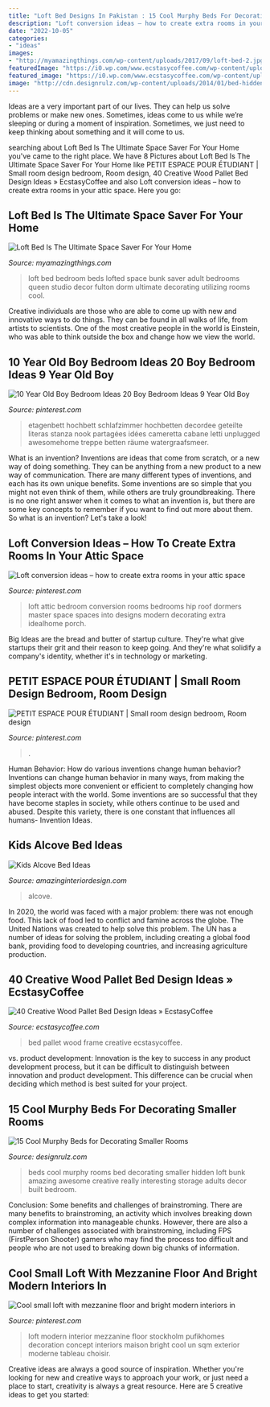 ```yaml
---
title: "Loft Bed Designs In Pakistan : 15 Cool Murphy Beds For Decorating Smaller Rooms"
description: "Loft conversion ideas – how to create extra rooms in your attic space"
date: "2022-10-05"
categories:
- "ideas"
images:
- "http://myamazingthings.com/wp-content/uploads/2017/09/loft-bed-2.jpg"
featuredImage: "https://i0.wp.com/www.ecstasycoffee.com/wp-content/uploads/2016/10/Rustic-Pallet-Bed-Frame-with-Lights.jpg"
featured_image: "https://i0.wp.com/www.ecstasycoffee.com/wp-content/uploads/2016/10/Rustic-Pallet-Bed-Frame-with-Lights.jpg"
image: "http://cdn.designrulz.com/wp-content/uploads/2014/01/bed-hidden-1.jpg"
---
```



Ideas are a very important part of our lives. They can help us solve problems or make new ones. Sometimes, ideas come to us while we’re sleeping or during a moment of inspiration. Sometimes, we just need to keep thinking about something and it will come to us.

	

		
searching about Loft Bed Is The Ultimate Space Saver For Your Home you've came to the right place. We have 8 Pictures about Loft Bed Is The Ultimate Space Saver For Your Home like PETIT ESPACE POUR ÉTUDIANT | Small room design bedroom, Room design, 40 Creative Wood Pallet Bed Design Ideas » EcstasyCoffee and also Loft conversion ideas – how to create extra rooms in your attic space. Here you go:
		
    
## Loft Bed Is The Ultimate Space Saver For Your Home

<img loading=lazy src="http://myamazingthings.com/wp-content/uploads/2017/09/loft-bed-2.jpg" onerror="this.onerror=null;this.src='https://tse4.mm.bing.net/th?id=OIP.KMnbnlDJod4NYB3VMlKkfwHaLH&amp;pid=15.1';" alt="Loft Bed Is The Ultimate Space Saver For Your Home">

_Source: myamazingthings.com_

>loft bed bedroom beds lofted space bunk saver adult bedrooms queen studio decor fulton dorm ultimate decorating utilizing rooms cool. 

	

Creative individuals are those who are able to come up with new and innovative ways to do things. They can be found in all walks of life, from artists to scientists. One of the most creative people in the world is Einstein, who was able to think outside the box and change how we view the world.

    
## 10 Year Old Boy Bedroom Ideas 20 Boy Bedroom Ideas 9 Year Old Boy

<img loading=lazy src="https://i.pinimg.com/736x/e3/20/50/e320504ade90e1b85de210eca1e6f310.jpg" onerror="this.onerror=null;this.src='https://tse1.mm.bing.net/th?id=OIP.JOmaKFt8ANf1A-7dzRJwngHaJ4&amp;pid=15.1';" alt="10 Year Old Boy Bedroom Ideas 20 Boy Bedroom Ideas 9 Year Old Boy">

_Source: pinterest.com_

>etagenbett hochbett schlafzimmer hochbetten decordee geteilte literas stanza nook partagées idées cameretta cabane letti unplugged awesomehome treppe betten räume watergraafsmeer. 

	

What is an invention?
Inventions are ideas that come from scratch, or a new way of doing something. They can be anything from a new product to a new way of communication. There are many different types of inventions, and each has its own unique benefits. Some inventions are so simple that you might not even think of them, while others are truly groundbreaking. There is no one right answer when it comes to what an invention is, but there are some key concepts to remember if you want to find out more about them. So what is an invention? Let's take a look!

    
## Loft Conversion Ideas – How To Create Extra Rooms In Your Attic Space

<img loading=lazy src="https://i.pinimg.com/736x/2c/30/88/2c3088dfb80ac2295831014e427ffee6--loft-bedrooms-attic-rooms.jpg" onerror="this.onerror=null;this.src='https://tse2.mm.bing.net/th?id=OIP.zm-09hDhj5nYr7H46nwwSQHaHa&amp;pid=15.1';" alt="Loft conversion ideas – how to create extra rooms in your attic space">

_Source: pinterest.com_

>loft attic bedroom conversion rooms bedrooms hip roof dormers master space spaces into designs modern decorating extra idealhome porch. 

	

Big Ideas are the bread and butter of startup culture. They're what give startups their grit and their reason to keep going. And they're what solidify a company's identity, whether it's in technology or marketing.

    
## PETIT ESPACE POUR ÉTUDIANT | Small Room Design Bedroom, Room Design

<img loading=lazy src="https://i.pinimg.com/736x/db/2b/be/db2bbe1a2433e3a3e0fdc2ac8209b598.jpg" onerror="this.onerror=null;this.src='https://tse1.mm.bing.net/th?id=OIP.RBQPAJmW4_ZXWjdnoWYalAHaJ3&amp;pid=15.1';" alt="PETIT ESPACE POUR ÉTUDIANT | Small room design bedroom, Room design">

_Source: pinterest.com_

>. 

	

Human Behavior: How do various inventions change human behavior?
Inventions can change human behavior in many ways, from making the simplest objects more convenient or efficient to completely changing how people interact with the world. Some inventions are so successful that they have become staples in society, while others continue to be used and abused. Despite this variety, there is one constant that influences all humans- Invention Ideas.

    
## Kids Alcove Bed Ideas

<img loading=lazy src="http://www.amazinginteriordesign.com/wp-content/uploads/2020/08/4-18.jpg" onerror="this.onerror=null;this.src='https://tse2.mm.bing.net/th?id=OIP.eEzIn8wzRFKhYv1ntcSgUgHaLH&amp;pid=15.1';" alt="Kids Alcove Bed Ideas">

_Source: amazinginteriordesign.com_

>alcove. 

	

In 2020, the world was faced with a major problem: there was not enough food. This lack of food led to conflict and famine across the globe. The United Nations was created to help solve this problem. The UN has a number of ideas for solving the problem, including creating a global food bank, providing food to developing countries, and increasing agriculture production.

    
## 40 Creative Wood Pallet Bed Design Ideas » EcstasyCoffee

<img loading=lazy src="https://i0.wp.com/www.ecstasycoffee.com/wp-content/uploads/2016/10/Rustic-Pallet-Bed-Frame-with-Lights.jpg" onerror="this.onerror=null;this.src='https://tse4.mm.bing.net/th?id=OIP.OQ6QtbR80bJzUKSsFY9aMAHaJ4&amp;pid=15.1';" alt="40 Creative Wood Pallet Bed Design Ideas » EcstasyCoffee">

_Source: ecstasycoffee.com_

>bed pallet wood frame creative ecstasycoffee. 

	

vs. product development:
Innovation is the key to success in any product development process, but it can be difficult to distinguish between innovation and product development. This difference can be crucial when deciding which method is best suited for your project.

    
## 15 Cool Murphy Beds For Decorating Smaller Rooms

<img loading=lazy src="http://cdn.designrulz.com/wp-content/uploads/2014/01/bed-hidden-1.jpg" onerror="this.onerror=null;this.src='https://tse3.mm.bing.net/th?id=OIP.Fc9sV_Wr7b4cwNmUdC1XQgHaJ4&amp;pid=15.1';" alt="15 Cool Murphy Beds for Decorating Smaller Rooms">

_Source: designrulz.com_

>beds cool murphy rooms bed decorating smaller hidden loft bunk amazing awesome creative really interesting storage adults decor built bedroom. 

	

Conclusion: Some benefits and challenges of brainstroming.
There are many benefits to brainstroming, an activity which involves breaking down complex information into manageable chunks. However, there are also a number of challenges associated with brainstroming, including FPS (FirstPerson Shooter) gamers who may find the process too difficult and people who are not used to breaking down big chunks of information.

    
## Cool Small Loft With Mezzanine Floor And Bright Modern Interiors In

<img loading=lazy src="https://i.pinimg.com/736x/cf/a3/04/cfa3049cda630b57a571c81f1d736edf.jpg" onerror="this.onerror=null;this.src='https://tse1.mm.bing.net/th?id=OIP.BJ7n5tORXmyidqW749MXGgHaKJ&amp;pid=15.1';" alt="Cool small loft with mezzanine floor and bright modern interiors in">

_Source: pinterest.com_

>loft modern interior mezzanine floor stockholm pufikhomes decoration concept interiors maison bright cool un sqm exterior moderne tableau choisir. 

	

Creative ideas are always a good source of inspiration. Whether you're looking for new and creative ways to approach your work, or just need a place to start, creativity is always a great resource. Here are 5 creative ideas to get you started: 

